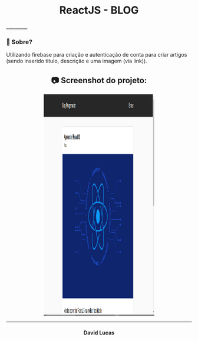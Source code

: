 <h1 align="center"> ReactJS - BLOG </h1>
_________

### 🤔 Sobre?
Utilizando firebase para criação e autenticação de conta para criar artigos (sendo inserido titulo, descrição e uma imagem (via link)).


<h2 align="center"> 📷 Screenshot do projeto: </h2>
<p align="center">
<img width="300" height="600" src="/src/img/menu.png">
</p>

_________
<h4 align="center"> <strong>David Lucas</strong></h4>